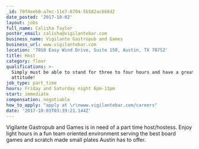 ```yaml
---
_id: 70f4eeb0-a7ec-11e7-8704-5b582ac668d2
date_posted: '2017-10-02'
layout: jobs
full_name: Calisha Taylor
poster_email: calisha@vigilantebar.com
business_name: Vigilante Gastropub and Games
business_url: www.vigilantebar.com
location: '7010 Easy Wind Drive, Suite 150, Austin, TX 78752'
title: Host
category: floor
qualifications: >-
  Simply must be able to stand for three to four hours and have a great
  attitude!
job_type: part_time
hours: Friday and Saturday night 6pm-11pm
start: immediate
compensation: negotiable
how_to_apply: "apply at \r\nwww.vigilantebar.com/careers"
date: '2017-10-03T03:39:21.144Z'
---
```

Vigilante Gastropub and Games is in need of a part time host/hostess. Enjoy light hours in a fun team oriented environment serving the best board games and scratch made small plates Austin has to offer.
